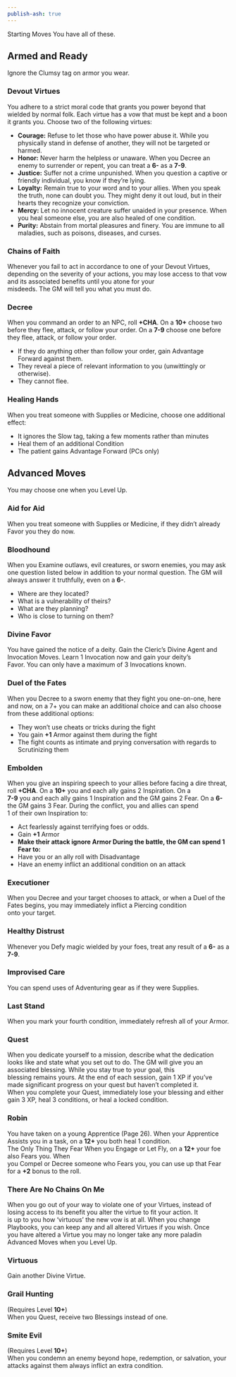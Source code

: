 ```yaml
---  
publish-ash: true  
---  
```

Starting Moves You have all of these.  
  
## Armed and Ready  
Ignore the Clumsy tag on armor you wear.  
### Devout Virtues  
You adhere to a strict moral code that grants you power beyond that wielded by normal folk. Each virtue has a vow that must be kept and a boon it grants you. Choose two of the following virtues:  
- **Courage:** Refuse to let those who have power abuse it. <span class="move-trigger">While you physically stand in defense of another,</span> they will not be targeted or harmed.  
- **Honor:** Never harm the helpless or unaware. <span class="move-trigger">When you Decree an enemy to surrender or repent,</span> you can treat a **6-** as a **7-9**.  
- **Justice:** Suffer not a crime unpunished. <span class="move-trigger">When you question a captive or friendly individual,</span> you know if they’re lying.  
- **Loyalty:** Remain true to your word and to your allies. <span class="move-trigger">When you speak the truth, none can doubt you. They might deny it out loud,</span> but in their hearts they recognize your conviction.  
- **Mercy:** Let no innocent creature suffer unaided in your presence. <span class="move-trigger">When you heal someone else,</span> you are also healed of one condition.  
- **Purity:** Abstain from mortal pleasures and finery. You are immune to all maladies, such as poisons, diseases, and curses.  
### Chains of Faith  
<span class="move-trigger">Whenever you fail to act in accordance to one of your Devout Virtues,</span> depending on the severity of your actions, you may lose access to that vow and its associated benefits until you atone for your  
misdeeds. The GM will tell you what you must do.  
### Decree  
<span class="move-trigger">When you command an order to an NPC,</span> roll **+CHA**. On a **10+** choose two before they flee, attack, or follow your order. On a **7-9** choose one before they flee, attack, or follow your order.  
- If they do anything other than follow your order, gain Advantage Forward against them.  
- They reveal a piece of relevant information to you (unwittingly or otherwise).  
- They cannot flee.  
### Healing Hands  
<span class="move-trigger">When you treat someone with Supplies or Medicine,</span> choose one additional effect:  
- It ignores the Slow tag, taking a few moments rather than minutes  
- Heal them of an additional Condition  
- The patient gains Advantage Forward (PCs only)  
  
## Advanced Moves   
You may choose one when you Level Up.  
### Aid for Aid  
<span class="move-trigger">When you treat someone with Supplies or Medicine,</span> if they didn’t already Favor you they do now.  
### Bloodhound  
<span class="move-trigger">When you Examine outlaws,</span> evil creatures, or sworn enemies, you may ask one question listed below in addition to your normal question. The GM will always answer it truthfully, even on a **6-**.  
- Where are they located?  
- What is a vulnerability of theirs?  
- What are they planning?  
- Who is close to turning on them?  
### Divine Favor  
You have gained the notice of a deity. Gain the Cleric’s Divine Agent and Invocation Moves. Learn 1 Invocation now and gain your deity’s  
Favor. You can only have a maximum of 3 Invocations known.  
### Duel of the Fates  
<span class="move-trigger">When you Decree to a sworn enemy that they fight you one-on-one,</span> here and now, on a 7+ you can make an additional choice and can also choose from these additional options:  
- They won’t use cheats or tricks during the fight  
- You gain **+1** Armor against them during the fight  
- The fight counts as intimate and prying conversation with regards to Scrutinizing them  
### Embolden  
<span class="move-trigger">When you give an inspiring speech to your allies before facing a dire threat,</span> roll **+CHA**. On a **10+** you and each ally gains 2 Inspiration. On a  
 **7-9** you and each ally gains 1 Inspiration and the GM gains 2 Fear. On a **6-** the GM gains 3 Fear. During the conflict, you and allies can spend  
1 of their own Inspiration to:  
- Act fearlessly against terrifying foes or odds.  
- Gain **+1** Armor  
- **Make their attack ignore Armor During the battle, the GM can spend 1 Fear to:**  
- Have you or an ally roll with Disadvantage  
- Have an enemy inflict an additional condition on an attack  
### Executioner  
<span class="move-trigger">When you Decree and your target chooses to attack,</span> or when a Duel of the Fates begins, you may immediately inflict a Piercing condition  
onto your target.  
### Healthy Distrust  
<span class="move-trigger">Whenever you Defy magic wielded by your foes,</span> treat any result of a **6-** as a **7-9**.  
### Improvised Care  
You can spend uses of Adventuring gear as if they were Supplies.  
### Last Stand  
<span class="move-trigger">When you mark your fourth condition,</span> immediately refresh all of your Armor.  
### Quest  
<span class="move-trigger">When you dedicate yourself to a mission,</span> describe what the dedication looks like and state what you set out to do. The GM will give you an associated blessing. <span class="move-trigger">While you stay true to your goal,</span> this  
blessing remains yours. At the end of each session, gain 1 XP if you’ve made significant progress on your quest but haven’t completed it.  
<span class="move-trigger">When you complete your Quest,</span> immediately lose your blessing and either gain 3 XP, heal 3 conditions, or heal a locked condition.  
### Robin  
You have taken on a young Apprentice (Page 26). <span class="move-trigger">When your Apprentice Assists you in a task,</span> on a **12+** you both heal 1 condition.  
The Only Thing They Fear <span class="move-trigger">When you Engage or Let Fly,</span> on a **12+** your foe also Fears you. When  
you Compel or Decree someone who Fears you, you can use up that Fear for a **+2** bonus to the roll.  
### There Are No Chains On Me  
<span class="move-trigger">When you go out of your way to violate one of your Virtues,</span> instead of losing access to its benefit you alter the virtue to fit your action. It  
is up to you how ‘virtuous’ the new vow is at all. <span class="move-trigger">When you change Playbooks,</span> you can keep any and all altered Virtues if you wish. Once  
you have altered a Virtue you may no longer take any more paladin Advanced Moves when you Level Up.  
### Virtuous  
Gain another Divine Virtue.  
### Grail Hunting   
(Requires Level **10+**)  
<span class="move-trigger">When you Quest,</span> receive two Blessings instead of one.  
### Smite Evil   
(Requires Level **10+**)  
<span class="move-trigger">When you condemn an enemy beyond hope,</span> redemption, or salvation, your attacks against them always inflict an extra condition.